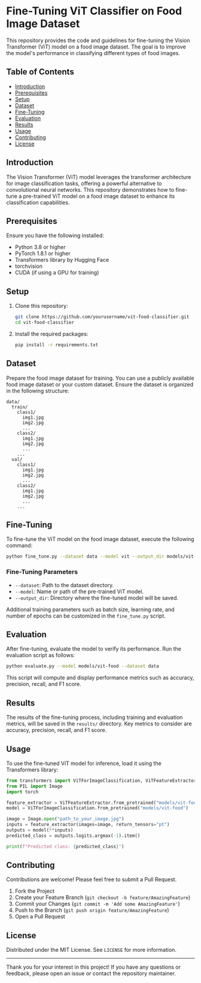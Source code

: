 # Fine-Tuning ViT Classifier on Food Image Dataset

This repository provides the code and guidelines for fine-tuning the Vision Transformer (ViT) model on a food image dataset. The goal is to improve the model's performance in classifying different types of food images.

## Table of Contents

- [Introduction](#introduction)
- [Prerequisites](#prerequisites)
- [Setup](#setup)
- [Dataset](#dataset)
- [Fine-Tuning](#fine-tuning)
- [Evaluation](#evaluation)
- [Results](#results)
- [Usage](#usage)
- [Contributing](#contributing)
- [License](#license)

## Introduction

The Vision Transformer (ViT) model leverages the transformer architecture for image classification tasks, offering a powerful alternative to convolutional neural networks. This repository demonstrates how to fine-tune a pre-trained ViT model on a food image dataset to enhance its classification capabilities.

## Prerequisites

Ensure you have the following installed:
- Python 3.8 or higher
- PyTorch 1.8.1 or higher
- Transformers library by Hugging Face
- torchvision
- CUDA (if using a GPU for training)

## Setup

1. Clone this repository:
    ```bash
    git clone https://github.com/yourusername/vit-food-classifier.git
    cd vit-food-classifier
    ```

2. Install the required packages:
    ```bash
    pip install -r requirements.txt
    ```

## Dataset

Prepare the food image dataset for training. You can use a publicly available food image dataset or your custom dataset. Ensure the dataset is organized in the following structure:
```
data/
  train/
    class1/
      img1.jpg
      img2.jpg
      ...
    class2/
      img1.jpg
      img2.jpg
      ...
    ...
  val/
    class1/
      img1.jpg
      img2.jpg
      ...
    class2/
      img1.jpg
      img2.jpg
      ...
    ...
```

## Fine-Tuning

To fine-tune the ViT model on the food image dataset, execute the following command:

```bash
python fine_tune.py --dataset data --model vit --output_dir models/vit-food
```

### Fine-Tuning Parameters

- `--dataset`: Path to the dataset directory.
- `--model`: Name or path of the pre-trained ViT model.
- `--output_dir`: Directory where the fine-tuned model will be saved.

Additional training parameters such as batch size, learning rate, and number of epochs can be customized in the `fine_tune.py` script.

## Evaluation

After fine-tuning, evaluate the model to verify its performance. Run the evaluation script as follows:

```bash
python evaluate.py --model models/vit-food --dataset data
```

This script will compute and display performance metrics such as accuracy, precision, recall, and F1 score.

## Results

The results of the fine-tuning process, including training and evaluation metrics, will be saved in the `results/` directory. Key metrics to consider are accuracy, precision, recall, and F1 score.

## Usage

To use the fine-tuned ViT model for inference, load it using the Transformers library:

```python
from transformers import ViTForImageClassification, ViTFeatureExtractor
from PIL import Image
import torch

feature_extractor = ViTFeatureExtractor.from_pretrained("models/vit-food")
model = ViTForImageClassification.from_pretrained("models/vit-food")

image = Image.open("path_to_your_image.jpg")
inputs = feature_extractor(images=image, return_tensors="pt")
outputs = model(**inputs)
predicted_class = outputs.logits.argmax(-1).item()

print(f"Predicted class: {predicted_class}")
```

## Contributing

Contributions are welcome! Please feel free to submit a Pull Request.

1. Fork the Project
2. Create your Feature Branch (`git checkout -b feature/AmazingFeature`)
3. Commit your Changes (`git commit -m 'Add some AmazingFeature'`)
4. Push to the Branch (`git push origin feature/AmazingFeature`)
5. Open a Pull Request

## License

Distributed under the MIT License. See `LICENSE` for more information.

---

Thank you for your interest in this project! If you have any questions or feedback, please open an issue or contact the repository maintainer.
